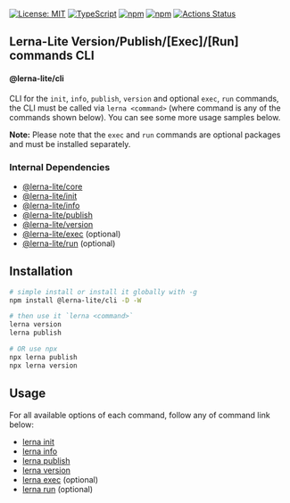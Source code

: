 [![License: MIT](https://img.shields.io/badge/License-MIT-yellow.svg)](https://opensource.org/licenses/MIT)
[![TypeScript](https://img.shields.io/badge/%3C%2F%3E-TypeScript-%230074c1.svg)](http://www.typescriptlang.org/)
[![npm](https://img.shields.io/npm/dy/@lerna-lite/cli?color=forest)](https://www.npmjs.com/package/@lerna-lite/cli)
[![npm](https://img.shields.io/npm/v/@lerna-lite/cli.svg?logo=npm&logoColor=fff&label=npm&color=limegreen)](https://www.npmjs.com/package/@lerna-lite/cli)
[![Actions Status](https://github.com/ghiscoding/lerna-lite/workflows/CI%20Build/badge.svg)](https://github.com/ghiscoding/lerna-lite/actions)

## Lerna-Lite Version/Publish/[Exec]/[Run] commands CLI
#### @lerna-lite/cli

CLI for the `init`, `info`, `publish`, `version` and optional `exec`, `run` commands, the CLI must be called via `lerna <command>` (where command is any of the commands shown below). You can see some more usage samples below.

**Note:** Please note that the `exec` and `run` commands are optional packages and must be installed separately.

### Internal Dependencies
- [@lerna-lite/core](https://github.com/ghiscoding/lerna-lite/tree/main/packages/core)
- [@lerna-lite/init](https://github.com/ghiscoding/lerna-lite/tree/main/packages/init)
- [@lerna-lite/info](https://github.com/ghiscoding/lerna-lite/tree/main/packages/info)
- [@lerna-lite/publish](https://github.com/ghiscoding/lerna-lite/tree/main/packages/publish)
- [@lerna-lite/version](https://github.com/ghiscoding/lerna-lite/tree/main/packages/version)
- [@lerna-lite/exec](https://github.com/ghiscoding/lerna-lite/tree/main/packages/exec) (optional)
- [@lerna-lite/run](https://github.com/ghiscoding/lerna-lite/tree/main/packages/run) (optional)

## Installation
```sh
# simple install or install it globally with -g
npm install @lerna-lite/cli -D -W

# then use it `lerna <command>`
lerna version
lerna publish

# OR use npx
npx lerna publish
npx lerna version
```

## Usage
For all available options of each command, follow any of command link below:
- [lerna init](https://github.com/ghiscoding/lerna-lite/blob/main/packages/init/README.md)
- [lerna info](https://github.com/ghiscoding/lerna-lite/blob/main/packages/info/README.md)
- [lerna publish](https://github.com/ghiscoding/lerna-lite/blob/main/packages/publish/README.md)
- [lerna version](https://github.com/ghiscoding/lerna-lite/blob/main/packages/version/README.md)
- [lerna exec](https://github.com/ghiscoding/lerna-lite/blob/main/packages/exec/README.md) (optional)
- [lerna run](https://github.com/ghiscoding/lerna-lite/blob/main/packages/run/README.md) (optional)
